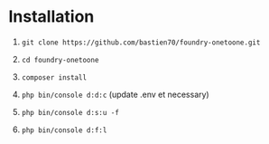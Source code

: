 # Installation

1. `git clone https://github.com/bastien70/foundry-onetoone.git`

2. `cd foundry-onetoone`

3. `composer install`

4. `php bin/console d:d:c` (update .env et necessary)

5. `php bin/console d:s:u -f`

6. `php bin/console d:f:l`
